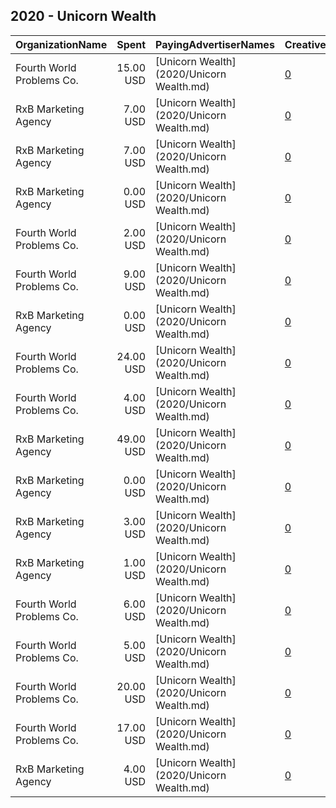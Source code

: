 ## 2020 - Unicorn Wealth 
|OrganizationName|Spent|PayingAdvertiserNames|CreativeUrls|Impressions|Genders|AgeBrackets|CountryCodes|BillingAddresses|CandidateBallotInformation|
|:---|---:|:---|:---|---:|:---|:---|:---|:---|:---|
|Fourth World Problems Co.|15.00 USD|[Unicorn Wealth](2020/Unicorn Wealth.md)|[0](https://www.snap.com/political-ads/asset/25ed804471bcfb217faedd5f6d3e9299b1e3fbf4ed4dc29ab1cfd5ee0c563eed?mediaType=mp4)|7,702|MALE|35+|united states|US||
|RxB Marketing Agency|7.00 USD|[Unicorn Wealth](2020/Unicorn Wealth.md)|[0](https://www.snap.com/political-ads/asset/d7c32433717c8011a7b89237cbce88992ccddb6c9cddcfe8dfe0b82a1e8372b2?mediaType=png)|4,427||21+|united states|"4850 Libby Court,North Port,34287,US"||
|RxB Marketing Agency|7.00 USD|[Unicorn Wealth](2020/Unicorn Wealth.md)|[0](https://www.snap.com/political-ads/asset/aaf41b2e22d5452f7ff5a675ce0cfcb35f5fa9e8a08d42e513e79fc796dab9bd?mediaType=png)|4,177||21+|united states|"4850 Libby Court,North Port,34287,US"||
|RxB Marketing Agency|0.00 USD|[Unicorn Wealth](2020/Unicorn Wealth.md)|[0](https://www.snap.com/political-ads/asset/d0e84a15ef7a8fb4627e53768821de4153e8e198a9332a303e2b0a1a41f068dd?mediaType=png)|431||21+|united states|"4850 Libby Court,North Port,34287,US"||
|Fourth World Problems Co.|2.00 USD|[Unicorn Wealth](2020/Unicorn Wealth.md)|[0](https://www.snap.com/political-ads/asset/25ed804471bcfb217faedd5f6d3e9299b1e3fbf4ed4dc29ab1cfd5ee0c563eed?mediaType=mp4)|1,249|MALE|35+|united states|US||
|Fourth World Problems Co.|9.00 USD|[Unicorn Wealth](2020/Unicorn Wealth.md)|[0](https://www.snap.com/political-ads/asset/25ed804471bcfb217faedd5f6d3e9299b1e3fbf4ed4dc29ab1cfd5ee0c563eed?mediaType=mp4)|2,571|MALE|35+|united states|US||
|RxB Marketing Agency|0.00 USD|[Unicorn Wealth](2020/Unicorn Wealth.md)|[0](https://www.snap.com/political-ads/asset/44719967f1ed7015732b6a4ce96913ca2b889bedc8010adf72cb8a0ddba60bf3?mediaType=png)|4||21+|united states|"4850 Libby Court,North Port,34287,US"||
|Fourth World Problems Co.|24.00 USD|[Unicorn Wealth](2020/Unicorn Wealth.md)|[0](https://www.snap.com/political-ads/asset/25ed804471bcfb217faedd5f6d3e9299b1e3fbf4ed4dc29ab1cfd5ee0c563eed?mediaType=mp4)|7,893|MALE|35+|united states|US||
|Fourth World Problems Co.|4.00 USD|[Unicorn Wealth](2020/Unicorn Wealth.md)|[0](https://www.snap.com/political-ads/asset/25ed804471bcfb217faedd5f6d3e9299b1e3fbf4ed4dc29ab1cfd5ee0c563eed?mediaType=mp4)|1,091|MALE|35+|united states|US||
|RxB Marketing Agency|49.00 USD|[Unicorn Wealth](2020/Unicorn Wealth.md)|[0](https://www.snap.com/political-ads/asset/21a6575db2df1188668f2daf2909935e2cf0c9a3b9020403548417a42f9c5e0f?mediaType=png)|33,114||21+|united states|"4850 Libby Court,North Port,34287,US"||
|RxB Marketing Agency|0.00 USD|[Unicorn Wealth](2020/Unicorn Wealth.md)|[0](https://www.snap.com/political-ads/asset/44719967f1ed7015732b6a4ce96913ca2b889bedc8010adf72cb8a0ddba60bf3?mediaType=png)|340||21+|united states|"4850 Libby Court,North Port,34287,US"||
|RxB Marketing Agency|3.00 USD|[Unicorn Wealth](2020/Unicorn Wealth.md)|[0](https://www.snap.com/political-ads/asset/3dafe7a419cf27e2b7251d0521ce69b222b4289b72ed1a372a53ee6ff553a029?mediaType=png)|2,080||21+|united states|"4850 Libby Court,North Port,34287,US"||
|RxB Marketing Agency|1.00 USD|[Unicorn Wealth](2020/Unicorn Wealth.md)|[0](https://www.snap.com/political-ads/asset/0c890d53fff79ad02dbaaa5415ed0272dcd14e22d6eb34e841c5ea6d7499b5fb?mediaType=png)|1,222||21+|united states|"4850 Libby Court,North Port,34287,US"||
|Fourth World Problems Co.|6.00 USD|[Unicorn Wealth](2020/Unicorn Wealth.md)|[0](https://www.snap.com/political-ads/asset/25ed804471bcfb217faedd5f6d3e9299b1e3fbf4ed4dc29ab1cfd5ee0c563eed?mediaType=mp4)|1,810|MALE|35+|united states|US||
|Fourth World Problems Co.|5.00 USD|[Unicorn Wealth](2020/Unicorn Wealth.md)|[0](https://www.snap.com/political-ads/asset/25ed804471bcfb217faedd5f6d3e9299b1e3fbf4ed4dc29ab1cfd5ee0c563eed?mediaType=mp4)|2,079|MALE|35+|united states|US||
|Fourth World Problems Co.|20.00 USD|[Unicorn Wealth](2020/Unicorn Wealth.md)|[0](https://www.snap.com/political-ads/asset/25ed804471bcfb217faedd5f6d3e9299b1e3fbf4ed4dc29ab1cfd5ee0c563eed?mediaType=mp4)|5,544|MALE|35+|united states|US||
|Fourth World Problems Co.|17.00 USD|[Unicorn Wealth](2020/Unicorn Wealth.md)|[0](https://www.snap.com/political-ads/asset/25ed804471bcfb217faedd5f6d3e9299b1e3fbf4ed4dc29ab1cfd5ee0c563eed?mediaType=mp4)|6,798|MALE|35+|united states|US||
|RxB Marketing Agency|4.00 USD|[Unicorn Wealth](2020/Unicorn Wealth.md)|[0](https://www.snap.com/political-ads/asset/533020297573ccac17ed48ff2edd8e77911ff10d068ae1206a6147c8f1e468d4?mediaType=png)|2,408||21+|united states|"4850 Libby Court,North Port,34287,US"||
